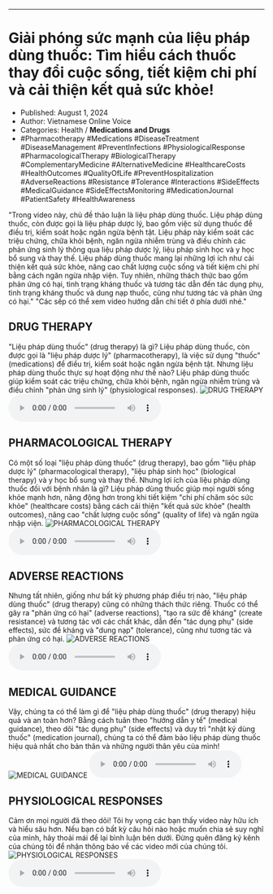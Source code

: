 
---

# Giải phóng sức mạnh của liệu pháp dùng thuốc: Tìm hiểu cách thuốc thay đổi cuộc sống, tiết kiệm chi phí và cải thiện kết quả sức khỏe!

- Published: August 1, 2024
- Author: Vietnamese Online Voice
- Categories: Health / **Medications and Drugs**
- #Pharmacotherapy #Medications #DiseaseTreatment #DiseaseManagement #PreventInfections #PhysiologicalResponse #PharmacologicalTherapy #BiologicalTherapy #ComplementaryMedicine #AlternativeMedicine #HealthcareCosts #HealthOutcomes #QualityOfLife #PreventHospitalization #AdverseReactions #Resistance #Tolerance #Interactions #SideEffects #MedicalGuidance #SideEffectsMonitoring #MedicationJournal #PatientSafety #HealthAwareness

"Trong video này, chủ đề thảo luận là liệu pháp dùng thuốc. Liệu pháp dùng thuốc, còn được gọi là liệu pháp dược lý, bao gồm việc sử dụng thuốc để điều trị, kiểm soát hoặc ngăn ngừa bệnh tật. Liệu pháp này kiểm soát các triệu chứng, chữa khỏi bệnh, ngăn ngừa nhiễm trùng và điều chỉnh các phản ứng sinh lý thông qua liệu pháp dược lý, liệu pháp sinh học và y học bổ sung và thay thế. Liệu pháp dùng thuốc mang lại những lợi ích như cải thiện kết quả sức khỏe, nâng cao chất lượng cuộc sống và tiết kiệm chi phí bằng cách ngăn ngừa nhập viện. Tuy nhiên, những thách thức bao gồm phản ứng có hại, tình trạng kháng thuốc và tương tác dẫn đến tác dụng phụ, tình trạng kháng thuốc và dung nạp thuốc, cũng như tương tác và phản ứng có hại." "Các sếp có thể xem video hướng dẫn chi tiết ở phía dưới nhé."


## DRUG THERAPY

"Liệu pháp dùng thuốc" (drug therapy) là gì? Liệu pháp dùng thuốc, còn được gọi là "liệu pháp dược lý" (pharmacotherapy), là việc sử dụng "thuốc" (medications) để điều trị, kiểm soát hoặc ngăn ngừa bệnh tật. Nhưng liệu pháp dùng thuốc thực sự hoạt động như thế nào? Liệu pháp dùng thuốc giúp kiểm soát các triệu chứng, chữa khỏi bệnh, ngăn ngừa nhiễm trùng và điều chỉnh "phản ứng sinh lý" (physiological responses).
![DRUG THERAPY](https://http-archiver-apis-production-80.schnworks.com/storage/images/transitions/2024-08-01/transition--425999433-Montserrat-Regular-880E4F.jpg)
<audio controls>
    <source src="https://http-archiver-apis-production-80.schnworks.com/storage/storage/audio/file-14322820623.mp3" type="audio/mpeg">
</audio>



## PHARMACOLOGICAL THERAPY

Có một số loại "liệu pháp dùng thuốc" (drug therapy), bao gồm "liệu pháp dược lý" (pharmacological therapy), "liệu pháp sinh học" (biological therapy) và y học bổ sung và thay thế. Nhưng lợi ích của liệu pháp dùng thuốc đối với bệnh nhân là gì? Liệu pháp dùng thuốc giúp mọi người sống khỏe mạnh hơn, năng động hơn trong khi tiết kiệm "chi phí chăm sóc sức khỏe" (healthcare costs) bằng cách cải thiện "kết quả sức khỏe" (health outcomes), nâng cao "chất lượng cuộc sống" (quality of life) và ngăn ngừa nhập viện.
![PHARMACOLOGICAL THERAPY](https://http-archiver-apis-production-80.schnworks.com/storage/images/transitions/2024-08-01/transition--30184213191-Montserrat-Regular-283593.jpg)
<audio controls>
    <source src="https://http-archiver-apis-production-80.schnworks.com/storage/storage/audio/file-13595506897.mp3" type="audio/mpeg">
</audio>



## ADVERSE REACTIONS

Nhưng tất nhiên, giống như bất kỳ phương pháp điều trị nào, "liệu pháp dùng thuốc" (drug therapy) cũng có những thách thức riêng. Thuốc có thể gây ra "phản ứng có hại" (adverse reactions), "tạo ra sức đề kháng" (create resistance) và tương tác với các chất khác, dẫn đến "tác dụng phụ" (side effects), sức đề kháng và "dung nạp" (tolerance), cũng như tương tác và phản ứng có hại.
![ADVERSE REACTIONS](https://http-archiver-apis-production-80.schnworks.com/storage/images/transitions/2024-08-01/transition--41731169744-Montserrat-Regular-880E4F.jpg)
<audio controls>
    <source src="https://http-archiver-apis-production-80.schnworks.com/storage/storage/audio/file-10563748304.mp3" type="audio/mpeg">
</audio>



## MEDICAL GUIDANCE

Vậy, chúng ta có thể làm gì để "liệu pháp dùng thuốc" (drug therapy) hiệu quả và an toàn hơn? Bằng cách tuân theo "hướng dẫn y tế" (medical guidance), theo dõi "tác dụng phụ" (side effects) và duy trì "nhật ký dùng thuốc" (medication journal), chúng ta có thể đảm bảo liệu pháp dùng thuốc hiệu quả nhất cho bản thân và những người thân yêu của mình!
![MEDICAL GUIDANCE](https://http-archiver-apis-production-80.schnworks.com/storage/images/transitions/2024-08-01/transition--4548609584-Montserrat-Regular-673AB7.jpg)
<audio controls>
    <source src="https://http-archiver-apis-production-80.schnworks.com/storage/storage/audio/file-19703566586.mp3" type="audio/mpeg">
</audio>



## PHYSIOLOGICAL RESPONSES

Cảm ơn mọi người đã theo dõi! Tôi hy vọng các bạn thấy video này hữu ích và hiểu sâu hơn. Nếu bạn có bất kỳ câu hỏi nào hoặc muốn chia sẻ suy nghĩ của mình, hãy thoải mái để lại bình luận bên dưới. Đừng quên đăng ký kênh của chúng tôi để nhận thông báo về các video mới của chúng tôi.
![PHYSIOLOGICAL RESPONSES](https://http-archiver-apis-production-80.schnworks.com/storage/images/transitions/2024-08-01/transition--19268657204-Montserrat-Thin-512DA8.jpg)
<audio controls>
    <source src="https://http-archiver-apis-production-80.schnworks.com/storage/storage/audio/file-1341958537.mp3" type="audio/mpeg">
</audio>

